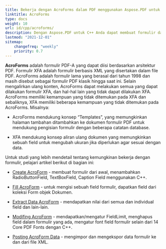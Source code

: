 ```yaml
---
title: Bekerja dengan AcroForms dalam PDF menggunakan Aspose.PDF untuk C++
linktitle: AcroForms
type: docs
weight: 10
url: id/cpp/acroforms/
description: Dengan Aspose.PDF untuk C++ Anda dapat membuat formulir dari awal, mengisi bidang formulir dalam dokumen PDF, mengekstrak data dari formulir, menambahkan atau menghapus bidang dalam formulir yang ada.
lastmod: "2021-12-01"
sitemap:
    changefreq: "weekly"
    priority: 0.7
---
```


**AcroForms** adalah formulir PDF-A yang dapat diisi berdasarkan arsitektur PDF. Formulir XFA adalah formulir berbasis XML yang disertakan dalam file PDF. AcroForms adalah formulir lama yang berasal dari tahun 1998 dan masih disebut sebagai formulir PDF klasik hingga saat ini. Selain mengalirkan ulang konten, AcroForms dapat melakukan semua yang dapat dilakukan formulir XFA, dan hal-hal lain yang tidak dapat dilakukan XFA. AcroForms memiliki kemampuan yang tidak ditemukan pada XFA dan sebaliknya, XFA memiliki beberapa kemampuan yang tidak ditemukan pada AcroForms. Misalnya:

- AcroForms mendukung konsep “Templates”, yang memungkinkan halaman tambahan ditambahkan ke dokumen formulir PDF untuk mendukung pengisian formulir dengan beberapa catatan database.

- XFA mendukung konsep aliran ulang dokumen yang memungkinkan sebuah field untuk mengubah ukuran jika diperlukan agar sesuai dengan data.

Untuk studi yang lebih mendetail tentang kemungkinan bekerja dengan formulir, pelajari artikel berikut di bagian ini:

- [Create AcroForm](/pdf/cpp/create-form/) - membuat formulir dari awal, menambahkan RadioButtonField, TextBoxField, Caption Field menggunakan C++.

- [Fill AcroForm](/pdf/cpp/fill-form/) - untuk mengisi sebuah field formulir, dapatkan field dari koleksi Form objek Dokumen.

- [Extract Data AcroForm](/pdf/cpp/extract-form/) - mendapatkan nilai dari semua dan individual field dan lain-lain.

- [Modifing AcroForm](/pdf/cpp/modifing-form/) - mendapatkan/mengatur FieldLimit, menghapus field dalam formulir yang ada, mengatur font field formulir selain dari 14 Core PDF Fonts dengan C++.

- [Posting AcroForm Data](/pdf/cpp/posting-acroform-data/) - mengimpor dan mengekspor data formulir ke dan dari file XML.